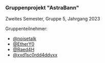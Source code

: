 ### Gruppenprojekt "AstraBann"

Zweites Semester, Gruppe 5, Jahrgang 2023 

Gruppenteilnehmer:
- [@noisetalk](https://github.com/noisetalk)
- [@EtherY0](https://github.com/EtherY0)
- [@Raed4H](https://github.com/Raed4H)
- [@xxd1sc0rdd4ddyxx](https://github.com/xxd1sc0rdd4ddyxx)
